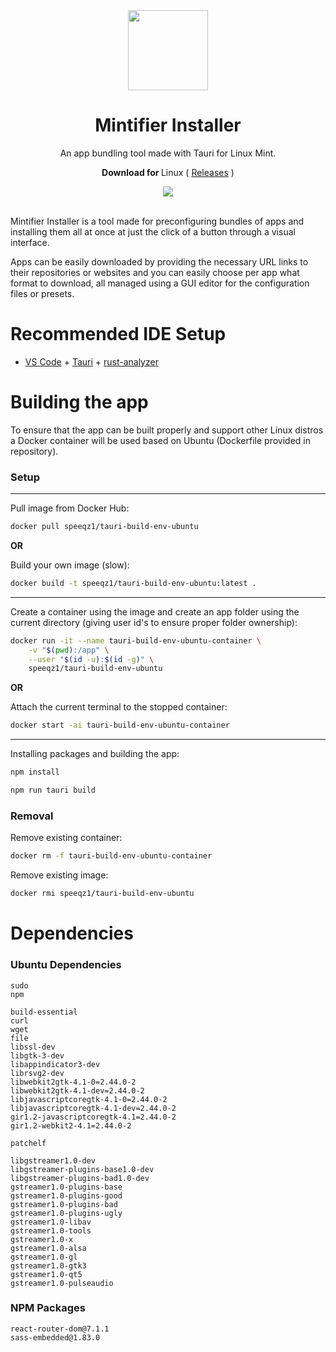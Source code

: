 <div align="center">
    <img src="https://github.com/user-attachments/assets/40e0d134-35cc-40a5-a55a-242d96d037df" style="width: 128px; height:128px"/>
    <h1 align="center"><b>Mintifier Installer</b></h1>
    <p align="center">
        An app bundling tool made with Tauri for Linux Mint.
    </p>
    <p>
        <b>Download for </b>
        Linux
        ( <a href="https://github.com/speeqz1/mintifier-installer/releases">Releases</a> )
    </p>
    <img src="https://github.com/user-attachments/assets/9b05701a-b0f5-4b0a-9f74-2510c6a6ce94"/>
</div>
<br/>

Mintifier Installer is a tool made for preconfiguring bundles of apps and installing them all at once at just the click of a button through a visual interface.

Apps can be easily downloaded by providing the necessary URL links to their repositories or websites and you can easily choose per app what format to download, all managed using a GUI editor for the configuration files or presets.

# Recommended IDE Setup

- [VS Code](https://code.visualstudio.com/) + [Tauri](https://marketplace.visualstudio.com/items?itemName=tauri-apps.tauri-vscode) + [rust-analyzer](https://marketplace.visualstudio.com/items?itemName=rust-lang.rust-analyzer)

# Building the app

To ensure that the app can be built properly and support other Linux distros a Docker container will be used based on Ubuntu (Dockerfile provided in repository).

### Setup

<hr/>
Pull image from Docker Hub:

```sh
docker pull speeqz1/tauri-build-env-ubuntu
```

**OR**

Build your own image (slow):

```sh
docker build -t speeqz1/tauri-build-env-ubuntu:latest .
```
<hr/>

Create a container using the image and create an app folder using the current directory (giving user id's to ensure proper folder ownership):

```sh
docker run -it --name tauri-build-env-ubuntu-container \
    -v "$(pwd):/app" \
    --user "$(id -u):$(id -g)" \
    speeqz1/tauri-build-env-ubuntu
```

**OR**

Attach the current terminal to the stopped container:

```sh
docker start -ai tauri-build-env-ubuntu-container
```

<hr/>

Installing packages and building the app:

```sh
npm install

npm run tauri build
```

### Removal

Remove existing container:

```sh
docker rm -f tauri-build-env-ubuntu-container
```

Remove existing image:

```sh
docker rmi speeqz1/tauri-build-env-ubuntu
```

# Dependencies

### Ubuntu Dependencies
```
sudo
npm

build-essential
curl
wget
file
libssl-dev
libgtk-3-dev
libappindicator3-dev
librsvg2-dev
libwebkit2gtk-4.1-0=2.44.0-2
libwebkit2gtk-4.1-dev=2.44.0-2
libjavascriptcoregtk-4.1-0=2.44.0-2
libjavascriptcoregtk-4.1-dev=2.44.0-2
gir1.2-javascriptcoregtk-4.1=2.44.0-2
gir1.2-webkit2-4.1=2.44.0-2

patchelf

libgstreamer1.0-dev
libgstreamer-plugins-base1.0-dev
libgstreamer-plugins-bad1.0-dev
gstreamer1.0-plugins-base
gstreamer1.0-plugins-good
gstreamer1.0-plugins-bad
gstreamer1.0-plugins-ugly
gstreamer1.0-libav
gstreamer1.0-tools
gstreamer1.0-x
gstreamer1.0-alsa
gstreamer1.0-gl
gstreamer1.0-gtk3
gstreamer1.0-qt5
gstreamer1.0-pulseaudio
```

### NPM Packages

```
react-router-dom@7.1.1
sass-embedded@1.83.0
```
